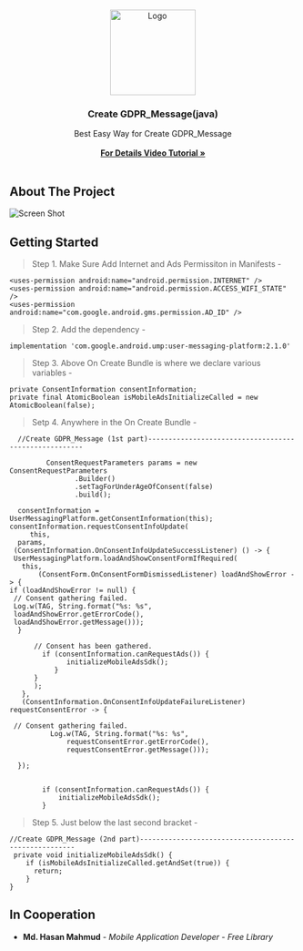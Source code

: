 <br/>
<p align="center">
  <a href="https://github.com/AppBondTech/Easy_InAppUpdate">
    <img src="https://mdhasanmahmud.000webhostapp.com/inappupdate/appbondtech.jpg" alt="Logo" width="150" height="150">
  </a>

  <h3 align="center">Create GDPR_Message(java)</h3>

  <p align="center">
    Best Easy Way for Create GDPR_Message
    <br/>
    <br/>
    <a href=""><strong> For Details Video Tutorial »</strong></a>
    <br/>
    <br/>
	  
## About The Project

![Screen Shot](https://mdhasanmahmud.000webhostapp.com/inappupdate/gdprmessage.jpg)

## Getting Started

> Step 1. Make Sure Add Internet and Ads Permissiton in Manifests - 
```
<uses-permission android:name="android.permission.INTERNET" />
<uses-permission android:name="android.permission.ACCESS_WIFI_STATE" />
<uses-permission android:name="com.google.android.gms.permission.AD_ID" />
```

> Step 2. Add the dependency - 
```
implementation 'com.google.android.ump:user-messaging-platform:2.1.0'
```

> Step 3. Above On Create Bundle is where we declare various variables - 
```
private ConsentInformation consentInformation;
private final AtomicBoolean isMobileAdsInitializeCalled = new AtomicBoolean(false);
```

> Setp 4. Anywhere in the On Create Bundle - 
```
  //Create GDPR_Message (1st part)------------------------------------------------------ 
       
         ConsentRequestParameters params = new ConsentRequestParameters
                .Builder()
                .setTagForUnderAgeOfConsent(false)
                .build();

  consentInformation = UserMessagingPlatform.getConsentInformation(this);
consentInformation.requestConsentInfoUpdate(
     this,
  params,
 (ConsentInformation.OnConsentInfoUpdateSuccessListener) () -> {
 UserMessagingPlatform.loadAndShowConsentFormIfRequired(
   this,
       (ConsentForm.OnConsentFormDismissedListener) loadAndShowError -> {
if (loadAndShowError != null) {
 // Consent gathering failed.
 Log.w(TAG, String.format("%s: %s",
 loadAndShowError.getErrorCode(),
 loadAndShowError.getMessage()));
  }

      // Consent has been gathered.
        if (consentInformation.canRequestAds()) {
              initializeMobileAdsSdk();
           }
      }
      );
   },
   (ConsentInformation.OnConsentInfoUpdateFailureListener) requestConsentError -> {

 // Consent gathering failed.
          Log.w(TAG, String.format("%s: %s",
              requestConsentError.getErrorCode(),
              requestConsentError.getMessage()));
                    
  });

        
        if (consentInformation.canRequestAds()) {
            initializeMobileAdsSdk();
        }

```
> Step 5. Just below the last second bracket - 
```
//Create GDPR_Message (2nd part)------------------------------------------------------ 
 private void initializeMobileAdsSdk() {
    if (isMobileAdsInitializeCalled.getAndSet(true)) {
      return;
    }
}
```

## In Cooperation

* **Md. Hasan Mahmud** - *Mobile Application Developer* - *Free Library*

